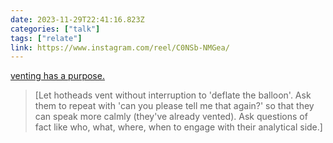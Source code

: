 ```yaml
---
date: 2023-11-29T22:41:16.823Z
categories: ["talk"]
tags: ["relate"]
link: https://www.instagram.com/reel/C0NSb-NMGea/
---
```

[venting has a purpose.](https://www.instagram.com/reel/C0NSb-NMGea/)

> [Let hotheads vent without interruption to 'deflate the balloon'. Ask them to repeat with 'can you please tell me that again?' so that they can speak more calmly (they've already vented). Ask questions of fact like who, what, where, when to engage with their analytical side.]
